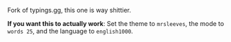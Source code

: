Fork of typings.gg, this one is way shittier.

**If you want this to actually work**: Set the theme to `mrsleeves`, the mode to `words 25`, and the language to `english1000`.
